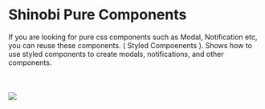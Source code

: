 # Shinobi Pure Components
<div>
  If you are looking for pure css components such as Modal, Notification etc, you can reuse these components. ( Styled Compoenents ).
  Shows how to use styled components to create modals, notifications, and other components.
</div>
<br>
<br>
<br>

<img src="https://user-images.githubusercontent.com/92864027/195680037-4fbac759-e05b-4963-8b76-a939b290da0a.png"/>
